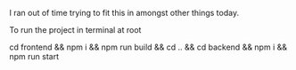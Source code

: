 I ran out of time trying to fit this in amongst other things today.


To run the project in terminal at root

cd frontend && npm i && npm run build && cd .. && cd backend && npm i && npm run start